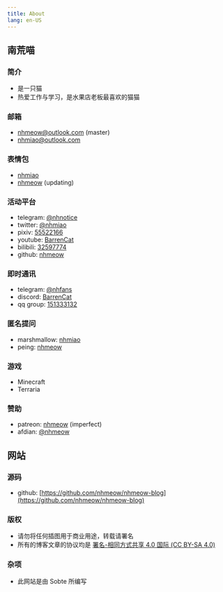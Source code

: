 ```yaml
---
title: About
lang: en-US
---
```


## 南荒喵

### 简介
- 是一只猫
- 热爱工作与学习，是水果店老板最喜欢的猫猫

### 邮箱
- [nhmeow@outlook.com](mailto:nhmeow@outlook.com) (master)
- [nhmiao@outlook.com](mailto:nhmiao@outlook.com)

### 表情包
- [nhmiao](https://t.me/addstickers/nhmiao) 
- [nhmeow](https://t.me/addstickers/nhmeow) (updating)

### 活动平台
- telegram: [@nhnotice](https://t.me/nhnotice) 
- twitter: [@nhmiao](https://twitter.com/nhmiao) 
- pixiv: [55522166](https://pixiv.net/users/55522166) 
- youtube: [BarrenCat](https://www.youtube.com/channel/UCKvT-Fza3hnXM3m47lCCjPw) 
- bilibili: [32597774](https://space.bilibili.com/32597774) 
- github: [nhmeow](https://github.com/nhmeow)

### 即时通讯
- telegram: [@nhfans](https://t.me/nhfans)
- discord: [BarrenCat](https://discord.gg/Yy82NY3)
- qq group: [151333132](https://jq.qq.com/?_wv=1027&k=Kktvwx3Y)

### 匿名提问
- marshmallow: [nhmiao](https://marshmallow-qa.com/nhmiao)
- peing: [nhmeow](https://peing.net/zh-CN/nhmeow)

### 游戏
- Minecraft
- Terraria

### 赞助
- patreon: [nhmeow](https://www.patreon.com/nhmeow) (imperfect)
- afdian: [@nhmeow](https://afdian.net/@nhmeow)

## 网站

### 源码

- github: [https://github.com/nhmeow/nhmeow-blog](https://github.com/nhmeow/nhmeow-blog)

### 版权

- 请勿将任何插图用于商业用途，转载请署名
- 所有的博客文章的协议均是 [署名-相同方式共享 4.0 国际 (CC BY-SA 4.0)](https://creativecommons.org/licenses/by-sa/4.0/deed.zh)

### 杂项
- 此网站是由 Sobte 所编写

